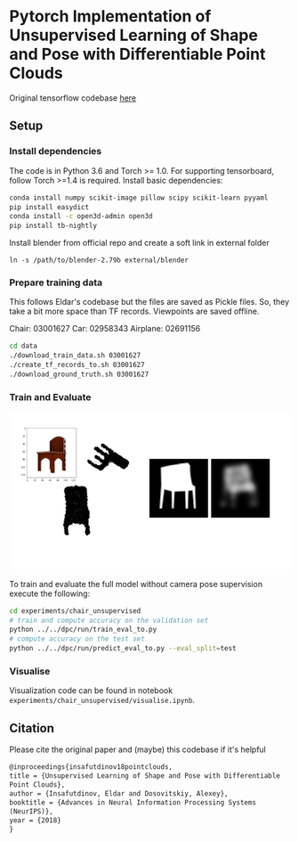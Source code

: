 # Pytorch Implementation of Unsupervised Learning of Shape and Pose with Differentiable Point Clouds

Original tensorflow codebase [here](https://github.com/eldar/differentiable-point-clouds/)

## Setup

### Install dependencies
The code is in Python 3.6 and Torch >= 1.0. For supporting tensorboard, follow Torch >=1.4 is required.
Install basic dependencies:

```bash
conda install numpy scikit-image pillow scipy scikit-learn pyyaml
pip install easydict
conda install -c open3d-admin open3d
pip install tb-nightly
```
Install blender from official repo and create a soft link in external folder
```
ln -s /path/to/blender-2.79b external/blender
```

### Prepare training data
This follows Eldar's codebase but the files are saved as Pickle files. So, they take a bit more space than TF records. Viewpoints are saved offline.

Chair: 03001627
Car: 02958343
Airplane: 02691156

```bash
cd data
./download_train_data.sh 03001627
./create_tf_records_to.sh 03001627
./download_ground_truth.sh 03001627
```
### Train and Evaluate

<p align="center">
    <img src="imgs/training.png">
</p>

To train and evaluate the full model without camera pose supervision execute the following:

```bash
cd experiments/chair_unsupervised
# train and compute accuracy on the validation set
python ../../dpc/run/train_eval_to.py
# compute accuracy on the test set
python ../../dpc/run/predict_eval_to.py --eval_split=test
```

### Visualise

Visualization code can be found in notebook `experiments/chair_unsupervised/visualise.ipynb`.


## Citation
Please cite the original paper and (maybe) this codebase if it's helpful

```
@inproceedings{insafutdinov18pointclouds,
title = {Unsupervised Learning of Shape and Pose with Differentiable Point Clouds},
author = {Insafutdinov, Eldar and Dosovitskiy, Alexey},
booktitle = {Advances in Neural Information Processing Systems (NeurIPS)},
year = {2018}
}
```
